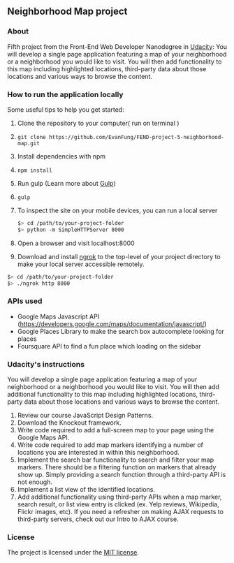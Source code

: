 ## Neighborhood Map project

### About

Fifth project from the Front-End Web Developer Nanodegree in [Udacity](https://www.udacity.com/): You will develop a single page application featuring a map of your neighborhood or a neighborhood you would like to visit. You will then add functionality to this map including highlighted locations, third-party data about those locations and various ways to browse the content.

### How to run the application locally

Some useful tips to help you get started:

1. Clone the repository to your computer( run on terminal )

2. ```
   git clone https://github.com/EvanFung/FEND-project-5-neighborhood-map.git
   ```

3. Install dependencies with npm

4. ```
   npm install
   ```

5. Run gulp (Learn more about <a href="https://gulpjs.com/">Gulp</a>)

6. ```
   gulp
   ```

7. To inspect the site on your mobile devices, you can run a local server

   ```bash
   $> cd /path/to/your-project-folder
   $> python -m SimpleHTTPServer 8000
   ```

8. Open a browser and visit localhost:8000

9. Download and install [ngrok](https://ngrok.com/) to the top-level of your project directory to make your local server accessible remotely.

  ```bash
  $> cd /path/to/your-project-folder
  $> ./ngrok http 8000
  ```

### APIs used

- Google Maps Javascript API (https://developers.google.com/maps/documentation/javascript/)
- Google Places Library to make the search box autocomplete looking for places
- Foursquare API to find a fun place which loading on the sidebar

### Udacity's instructions

You will develop a single page application featuring a map of your neighborhood or a neighborhood you would like to visit. You will then add additional functionality to this map including highlighted locations, third-party data about those locations and various ways to browse the content.

1. Review our course JavaScript Design Patterns.
2. Download the Knockout framework.
3. Write code required to add a full-screen map to your page using the Google Maps API.
4. Write code required to add map markers identifying a number of locations you are interested in within this neighborhood.
5. Implement the search bar functionality to search and filter your map markers. There should be a filtering function on markers that already show up. Simply providing a search function through a third-party API is not enough.
6. Implement a list view of the identified locations.
7. Add additional functionality using third-party APIs when a map marker, search result, or list view entry is clicked (ex. Yelp reviews, Wikipedia, Flickr images, etc). If you need a refresher on making AJAX requests to third-party servers, check out our Intro to AJAX course.

### License

The project is licensed under the [MIT license](license.txt).
